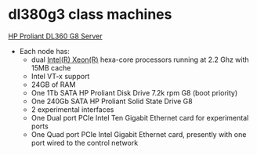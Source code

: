 # dl380g3 class machines

[HP Proliant DL360 G8 Server](http://www8.hp.com/us/en/products/proliant-servers/product-detail.html?oid=5177953)
* Each node has:
  * dual [Intel(R) Xeon(R)](http://ark.intel.com/products/75784/Intel-Xeon-Processor-E5-2420-v2-15M-Cache-2_20-GHz) hexa-core processors running at 2.2 Ghz with 15MB cache
   * Intel VT-x support
  * 24GB of RAM
  * One 1Tb SATA HP Proliant Disk Drive 7.2k rpm G8 (boot priority)
  * One 240Gb SATA HP Proliant Solid State Drive G8
  * 2 experimental interfaces
   * One Dual port PCIe Intel Ten Gigabit Ethernet card for experimental ports
   * One Quad port PCIe Intel Gigabit Ethernet card, presently with one port wired to the control network
